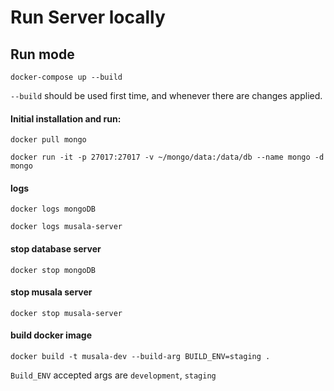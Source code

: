 # Run Server locally

## Run mode

    docker-compose up --build

`--build`
should be used first time, and whenever there are changes applied.

#### Initial installation and run:

    docker pull mongo

    docker run -it -p 27017:27017 -v ~/mongo/data:/data/db --name mongo -d mongo

#### logs

    docker logs mongoDB

    docker logs musala-server

#### stop database server

    docker stop mongoDB

#### stop musala server

    docker stop musala-server


#### build docker image

    docker build -t musala-dev --build-arg BUILD_ENV=staging .

`Build_ENV` accepted args are `development`, `staging`
